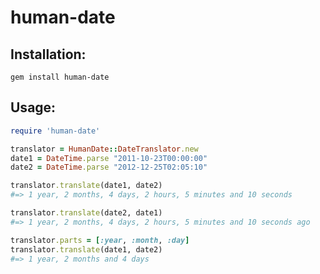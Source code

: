 human-date
==========

Installation:
-------------

```
gem install human-date
```

Usage:
------

```ruby
require 'human-date'

translator = HumanDate::DateTranslator.new
date1 = DateTime.parse "2011-10-23T00:00:00"
date2 = DateTime.parse "2012-12-25T02:05:10"

translator.translate(date1, date2)
#=> 1 year, 2 months, 4 days, 2 hours, 5 minutes and 10 seconds

translator.translate(date2, date1)
#=> 1 year, 2 months, 4 days, 2 hours, 5 minutes and 10 seconds ago

translator.parts = [:year, :month, :day]
translator.translate(date1, date2)
#=> 1 year, 2 months and 4 days
```
